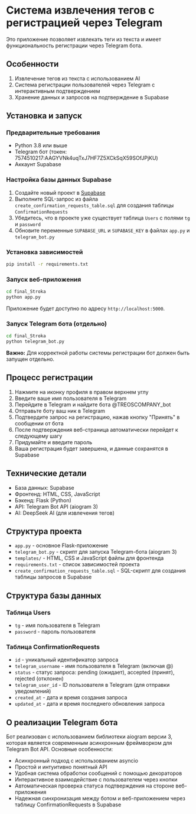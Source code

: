 # Система извлечения тегов с регистрацией через Telegram

Это приложение позволяет извлекать теги из текста и имеет функциональность регистрации через Telegram бота.

## Особенности

1. Извлечение тегов из текста с использованием AI
2. Система регистрации пользователей через Telegram с интерактивным подтверждением
3. Хранение данных и запросов на подтверждение в Supabase

## Установка и запуск

### Предварительные требования

- Python 3.8 или выше
- Telegram бот (токен: 7574510217:AAGYVNk4uqTxJ7HF7Z5XCkSqX59SOfJPjKU)
- Аккаунт Supabase

### Настройка базы данных Supabase

1. Создайте новый проект в [Supabase](https://supabase.com/)
2. Выполните SQL-запрос из файла `create_confirmation_requests_table.sql` для создания таблицы `ConfirmationRequests`
3. Убедитесь, что в проекте уже существует таблица `Users` с полями `tg` и `password`
4. Обновите переменные `SUPABASE_URL` и `SUPABASE_KEY` в файлах `app.py` и `telegram_bot.py`

### Установка зависимостей

```bash
pip install -r requirements.txt
```

### Запуск веб-приложения

```bash
cd final_Stroka
python app.py
```

Приложение будет доступно по адресу `http://localhost:5000`.

### Запуск Telegram бота (отдельно)

```bash
cd final_Stroka
python telegram_bot.py
```

**Важно:** Для корректной работы системы регистрации бот должен быть запущен отдельно.

## Процесс регистрации

1. Нажмите на иконку профиля в правом верхнем углу
2. Введите ваше имя пользователя в Telegram
3. Перейдите в Telegram и найдите бота @TREOSCOMPANY_bot
4. Отправьте боту ваш ник в Telegram
5. Подтвердите запрос на регистрацию, нажав кнопку "Принять" в сообщении от бота
6. После подтверждения веб-страница автоматически перейдет к следующему шагу
7. Придумайте и введите пароль
8. Ваша регистрация будет завершена, и данные сохранятся в Supabase

## Технические детали

- База данных: Supabase
- Фронтенд: HTML, CSS, JavaScript
- Бэкенд: Flask (Python)
- API: Telegram Bot API (aiogram 3)
- AI: DeepSeek AI (для извлечения тегов)

## Структура проекта

- `app.py` - основное Flask-приложение
- `telegram_bot.py` - скрипт для запуска Telegram-бота (aiogram 3)
- `templates/` - HTML, CSS и JavaScript файлы для фронтенда
- `requirements.txt` - список зависимостей проекта
- `create_confirmation_requests_table.sql` - SQL-скрипт для создания таблицы запросов в Supabase

## Структура базы данных

### Таблица Users
- `tg` - имя пользователя в Telegram
- `password` - пароль пользователя

### Таблица ConfirmationRequests
- `id` - уникальный идентификатор запроса 
- `telegram_username` - имя пользователя в Telegram (включая @)
- `status` - статус запроса: pending (ожидает), accepted (принят), rejected (отклонен)
- `telegram_user_id` - ID пользователя в Telegram (для отправки уведомлений)
- `created_at` - дата и время создания запроса
- `updated_at` - дата и время последнего обновления запроса

## О реализации Telegram бота

Бот реализован с использованием библиотеки aiogram версии 3, которая является современным асинхронным фреймворком для Telegram Bot API. Основные особенности:

- Асинхронный подход с использованием asyncio
- Простой и интуитивно понятный API
- Удобная система обработки сообщений с помощью декораторов
- Интерактивное взаимодействие с пользователем через кнопки
- Автоматическая проверка статуса подтверждения на стороне веб-приложения
- Надежная синхронизация между ботом и веб-приложением через таблицу ConfirmationRequests в Supabase 